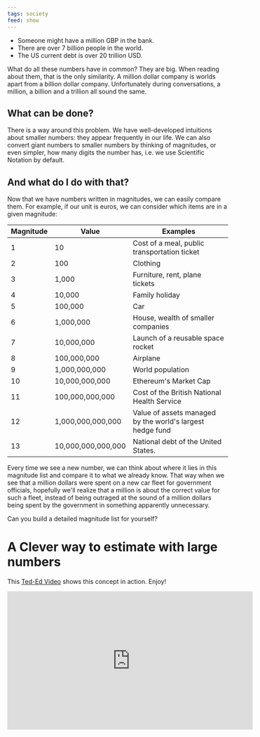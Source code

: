 ```yaml
---
tags: society
feed: show
---
```


- Someone might have a million GBP in the bank.
- There are over 7 billion people in the world.
- The US current debt is over 20 trillion USD.

What do all these numbers have in common? They are big. When reading about them, that is the only similarity. A million dollar company is worlds apart from a billion dollar company. Unfortunately during conversations, a million, a billion and a trillion all sound the same.

## What can be done?
There is a way around this problem. We have well-developed intuitions about smaller numbers: they appear frequently in our life. We can also convert giant numbers to smaller numbers by thinking of magnitudes, or even simpler, how many digits the number has, i.e. we use Scientific Notation by default.

## And what do I do with that?
Now that we have numbers written in magnitudes, we can easily compare them. For example, if our unit is euros, we can consider which items are in a given magnitude:

| Magnitude | Value | Examples |
| --- | --- | --- |
| 1 | 10 | Cost of a meal, public transportation ticket |
| 2 | 100 | Clothing |
| 3 | 1,000 | Furniture, rent, plane tickets |
| 4 | 10,000 | Family holiday |
| 5 | 100,000 | Car |
| 6 | 1,000,000 | House, wealth of smaller companies |
| 7 | 10,000,000 | Launch of a reusable space rocket |
| 8 | 100,000,000 | Airplane | 
| 9 | 1,000,000,000 | World population |
| 10 | 10,000,000,000 | Ethereum's Market Cap |
| 11 | 100,000,000,000 | Cost of the British National Health Service |
| 12 | 1,000,000,000,000 | Value of assets managed by the world's largest hedge fund |
| 13 | 10,000,000,000,000 | National debt of the United States. |

Every time we see a new number, we can think about where it lies in this magnitude list and compare it to what we already know. That way when we see that a million dollars were spent on a new car fleet for government officials, hopefully we'll realize that a million is about the correct value for such a fleet, instead of being outraged at the sound of a million dollars being spent by the government in something apparently unnecessary.

Can you build a detailed magnitude list for yourself?

# A Clever way to estimate with large numbers

This [Ted-Ed Video](https://www.youtube.com/watch?v=0YzvupOX8Is) shows this concept in action. Enjoy!

<iframe width="560" height="315" src="https://www.youtube.com/embed/0YzvupOX8Is" title="YouTube video player" frameborder="0" allow="accelerometer; autoplay; clipboard-write; encrypted-media; gyroscope; picture-in-picture; web-share" allowfullscreen></iframe>

